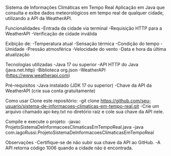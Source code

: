 Sistema de Informações Climáticas em Tempo Real
Aplicação em Java que consulta e exibe dados meteorológicos em tempo real de qualquer cidade, utilizando a API da WeatherAPI.

Funcionalidades
-Entrada da cidade via terminal
-Requisição HTTP para a WeatherAPI
-Verificação de cidade inválida

Exibição de:
-Temperatura atual
-Sensação térmica
-Condição do tempo
-Umidade
-Pressão atmosférica
-Velocidade do vento
-Data e hora da última atualização

Tecnologias utilizadas
-Java 17 ou superior
-API HTTP do Java (java.net.http)
-Biblioteca org.json
-WeatherAPI (https://www.weatherapi.com)

Pré-requisitos
-Java instalado (JDK 17 ou superior)
-Chave da API da WeatherAPI (crie sua conta gratuitamente)

Como usar
  Clone este repositório:
-git clone https://github.com/seu-usuario/sistema-de-informacoes-climaticas-em-tempo-real.git
-Crie um arquivo chamado api-key.txt no diretório raiz e cole sua chave da API nele.

Compile e execute o projeto:
-javac ProjetoSistemaDeInformacoesClimaticasEmTempoReal.java
-java com.iagoRussi.ProjetoSistemaDeInformacoesClimaticasEmTempoReal

Observações
-Certifique-se de não subir sua chave da API ao GitHub.
-A API retorna código 1006 quando a cidade não é encontrada.
